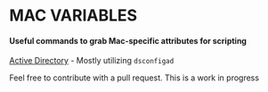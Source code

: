 # MAC VARIABLES

#### Useful commands to grab Mac-specific attributes for scripting

[Active Directory](https://github.com/geoffrepoli/mac-variables/blob/master/vars-active_directory.md) - Mostly utilizing `dsconfigad`

Feel free to contribute with a pull request. This is a work in progress

